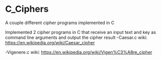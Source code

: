 # C_Ciphers
A couple different cipher programs implemented in C

Implemented 2 cipher programs in C that receive an input text and key as command line arguments and output the cipher result
-Caesar.c wiki: https://en.wikipedia.org/wiki/Caesar_cipher

-Vigenere.c wiki: https://en.wikipedia.org/wiki/Vigen%C3%A8re_cipher
